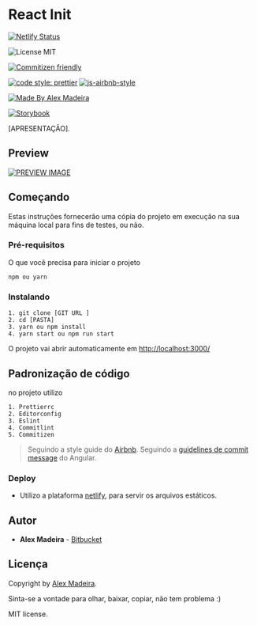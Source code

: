 # React Init

[![Netlify Status](https://api.netlify.com/api/v1/badges/0759f6b3-e774-495e-881a-f0b93e31d977/deploy-status)](https://app.netlify.com/sites/lucid-engelbart-90f032/deploys)

![License MIT](https://img.shields.io/badge/license-MIT-green)

[![Commitizen friendly](https://img.shields.io/badge/commitizen-friendly-brightgreen.svg)](http://commitizen.github.io/cz-cli/)

[![code style: prettier](https://img.shields.io/badge/code_style-prettier-ff69b4.svg)](https://github.com/prettier/prettier) [![js-airbnb-style](https://img.shields.io/badge/code%20style-airbnb-ff69b4.svg)](https://github.com/airbnb/javascript)

[![Made By Alex Madeira](https://img.shields.io/badge/%20made%20by-Alex%20Madeira-blue)](https://www.alexmadeira.com.br/)

[![Storybook](https://cdn.jsdelivr.net/gh/storybookjs/brand@master/badge/badge-storybook.svg)]()

[APRESENTAÇÃO].

## Preview

[![PREVIEW IMAGE]()]()

## Começando

Estas instruções fornecerão uma cópia do projeto em execução na sua máquina local para fins de testes, ou não.

### Pré-requisitos

O que você precisa para iniciar o projeto

```
npm ou yarn
```

### Instalando

```
1. git clone [GIT URL ]
2. cd [PASTA]
3. yarn ou npm install
4. yarn start ou npm run start
```

O projeto vai abrir automaticamente em [http://localhost:3000/](http://localhost:3000/ 'http://localhost:3000/')

## Padronização de código

no projeto utilizo

```
1. Prettierrc
2. Editorconfig
3. Eslint
4. Commitlint
5. Commitizen
```

> Seguindo a style guide do [Airbnb](https://github.com/airbnb/javascript 'Airbnb').
> Seguindo a [guidelines de commit message](https://github.com/angular/angular/blob/master/CONTRIBUTING.md#commit) do Angular.

### Deploy

- Utilizo a plataforma [netlify]("https://www.netlify.com/"), para servir os arquivos estáticos.

## Autor

- **Alex Madeira** - [Bitbucket](https://bitbucket.org/alexmadeira5/)

## Licença

Copyright by [Alex Madeira](https://www.alexmadeira.com.br/).

Sinta-se a vontade para olhar, baixar, copiar, não tem problema :)

MIT license.
